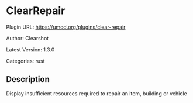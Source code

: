 # ClearRepair

Plugin URL: https://umod.org/plugins/clear-repair

Author: Clearshot

Latest Version: 1.3.0

Categories: rust

## Description

Display insufficient resources required to repair an item, building or vehicle

